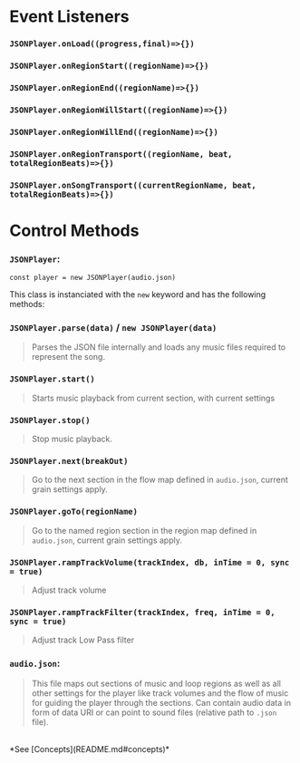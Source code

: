 
# Event Listeners

### `JSONPlayer.onLoad((progress,final)=>{})`

### `JSONPlayer.onRegionStart((regionName)=>{})`
### `JSONPlayer.onRegionEnd((regionName)=>{})`

### `JSONPlayer.onRegionWillStart((regionName)=>{})`

### `JSONPlayer.onRegionWillEnd((regionName)=>{})`

### `JSONPlayer.onRegionTransport((regionName, beat, totalRegionBeats)=>{})`

### `JSONPlayer.onSongTransport((currentRegionName, beat, totalRegionBeats)=>{})`

# Control Methods
### `JSONPlayer`:

`const player = new JSONPlayer(audio.json)`

This class is instanciated with the `new` keyword and has the following methods:

### `JSONPlayer.parse(data)` / `new JSONPlayer(data)`
> Parses the JSON file internally and loads any music files required to represent the song.

### `JSONPlayer.start()`
> Starts music playback from current section, with current settings 

### `JSONPlayer.stop()`
> Stop music playback.

### `JSONPlayer.next(breakOut)`
> Go to the next section in the flow map defined in `audio.json`, current grain settings apply.

### `JSONPlayer.goTo(regionName)`
> Go to the named region section in the region map defined in `audio.json`, current grain settings apply.

### `JSONPlayer.rampTrackVolume(trackIndex, db, inTime = 0, sync = true)`
> Adjust track volume

### `JSONPlayer.rampTrackFilter(trackIndex, freq, inTime = 0, sync = true)`
> Adjust track Low Pass filter


### `audio.json`:
> This file maps out sections of music and loop regions as well as all other settings for the player like track volumes and the flow of music for guiding the player through the sections. Can contain audio data in form of data URI or can point to sound files (relative path to `.json` file).
<br/>
*See [Concepts](README.md#concepts)*